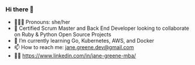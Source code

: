 ### Hi there 👋

- 👩🏻‍🦰 Pronouns: she/her
- 👯 Certified Scrum Master and Back End Developer looking to collaborate on Ruby & Python Open Source Projects
- 🌱 I’m currently learning Go, Kubernetes, AWS, and Docker
- 📫 How to reach me: jane.greene.dev@gmail.com
- 👩‍💻  https://www.linkedin.com/in/jane-greene-mba/

